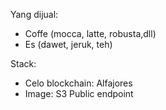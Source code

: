 Yang dijual:
- Coffe (mocca, latte, robusta,dll)
- Es (dawet, jeruk, teh)

Stack:
- Celo blockchain: Alfajores
- Image: S3 Public endpoint
